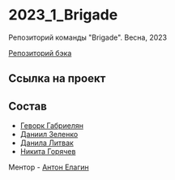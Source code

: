 # 2023_1_Brigade

Репозиторий команды "Brigade". Весна, 2023

[Репозиторий бэка]()

## Ссылка на проект

## Состав

- [Геворк Габриелян](https://github.com/Gev0rg)
- [Даниил Зеленко](https://github.com/Zela2520)
- [Данила Литвак](https://github.com/marcussss1)
- [Никита Горячев](https://github.com/niki-gor)

Ментор - [Антон Елагин](https://github.com/AntonElagin)

